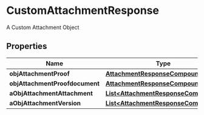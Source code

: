 

# CustomAttachmentResponse

A Custom Attachment Object

## Properties

| Name | Type | Description | Notes |
|------------ | ------------- | ------------- | -------------|
|**objAttachmentProof** | [**AttachmentResponseCompound**](AttachmentResponseCompound.md) |  |  [optional] |
|**objAttachmentProofdocument** | [**AttachmentResponseCompound**](AttachmentResponseCompound.md) |  |  [optional] |
|**aObjAttachmentAttachment** | [**List&lt;AttachmentResponseCompound&gt;**](AttachmentResponseCompound.md) |  |  [optional] |
|**aObjAttachmentVersion** | [**List&lt;AttachmentResponseCompound&gt;**](AttachmentResponseCompound.md) |  |  [optional] |



